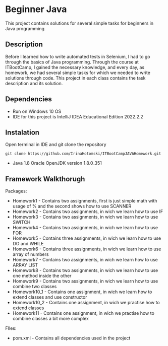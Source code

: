 # Beginner Java

This project contains solutions for several simple tasks for beginners in Java programming

## Description 

Before I learned how to write automated tests in Selenium, I had to go through the basics of Java programming. Through the course at ITBootCamp, I gained the necessary knowledge, and every day, as homework, we had several simple tasks for which we needed to write solutions through code. This project in each class contains the task description and its solution.

## Dependencies
* Run on Windows 10 OS
* IDE for this project is IntelliJ IDEA Educational Edition 2022.2.2

## Instalation

Open terminal in IDE and git clone the repository

```
git clone https://github.com/IrinaHotomski/ITBootCampJAVAHomework.git
```
* Java 1.8 Oracle OpenJDK version 1.8.0_351

## Framework Walkthorugh
Packages:
* Homework1 - Contains two assignments, first is just simple math with usage of % and the second shows how to use SCANNER
* Homework2 - Contains two assignments, in wich we learn how to use IF
* Homework3 - Contains two assignments, in wich we learn how to use SWITCH
* Homework4 - Contains two assignments, in wich we learn how to use FOR
* Homework5 - Contains three assignments, in wich we learn how to use DO and WHILE
* Homework6 - Contains three assignments, in wich we learn how to use array of numbers
* Homework7 - Contains two assignments, in wich we learn how to use ARRAY LIST
* Homework8 - Contains two assignments, in wich we learn how to use one method inside the other
* Homework9 - Contains two assignments, in wich we learn how to use combine two classes
* Homework10_1 - Contains one assignment, in wich we learn how to extend classes and use constructor
* Homework10_2 - Contains one assignment, in wich we practise how to extend classes
* Homework11 - Contains one assignment, in wich we practise how to combine classes a bit more complex

FIles:
* pom.xml - Contains all dependencies used in the project

